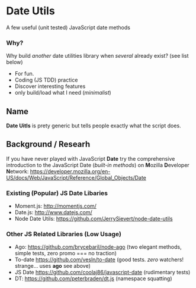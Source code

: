 Date Utils
====

A few useful (unit tested) JavaScript date methods


### Why?

Why build *another* date utilities library when *several* already exist?
(see list below)

- For fun. 
- Coding (JS TDD) practice
- Discover interesting features
- only build/load what I need (*minimalist*)

## Name

**Date Uitls** is prety generic but tells people exactly what 
the script does.


## Background / Researh

If you have never played with JavaScript **Date** try the
comprehensive introduction to the JavaScript Date (*built-in methods*)
on **M**ozilla **D**eveloper **N**etwork:
https://developer.mozilla.org/en-US/docs/Web/JavaScript/Reference/Global_Objects/Date



### Existing (Popular) JS Date Libaries

- Moment.js: http://momentjs.com/
- Date.js: http://www.datejs.com/
- Node Date Utils: https://github.com/JerrySievert/node-date-utils

### Other JS Related Libraries (Low Usage)

- Ago: https://github.com/brycebaril/node-ago 
(two elegant methods, simple tests, zero promo === no traction)
- To-date https://github.com/vesln/to-date 
(good tests. *zero* watchers! strange... uses **ago** see above)
- JS Date https://github.com/coolaj86/javascript-date (rudimentary tests)
- DT: https://github.com/peterbraden/dt.js (namespace squatting)
